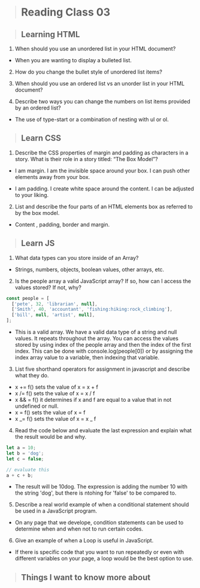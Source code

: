 > # Reading Class 03

> ## Learning HTML

1. When should you use an unordered list in your HTML document?

- When you are wanting to display a bulleted list.

2. How do you change the bullet style of unordered list items?

<!-- - You can next a <ul> element that will indent the bullet. Or use a list-style-type. -->

3. When should you use an ordered list vs an unorder list in your HTML document?

<!-- - If you list is meaningful, you should use an <ol> element. -->

4. Describe two ways you can change the numbers on list items provided by an ordered list?

- The use of type-start or a combination of nesting with ul or ol.

> ## Learn CSS

1. Describe the CSS properties of margin and padding as characters in a story. What is their role in a story titled: “The Box Model”?

- I am margin. I am the invisible space around your box. I can push other elements away from your box.

* I am padding. I create white space around the content. I can be adjusted to your liking.

2. List and describe the four parts of an HTML elements box as referred to by the box model.

- Content , padding, border and margin.

> ## Learn JS

1. What data types can you store inside of an Array?

- Strings, numbers, objects, boolean values, other arrays, etc.

2. Is the people array a valid JavaScript array? If so, how can I access the values stored? If not, why?

```js
const people = [
  ['pete', 32, 'librarian', null],
  ['Smith', 40, 'accountant', 'fishing:hiking:rock_climbing'],
  ['bill', null, 'artist', null],
];
```

- This is a valid array. We have a valid data type of a string and null values. It repeats throughout the array. You can access the values stored by using index of the people array and then the index of the first index. This can be done with console.log(people[0]) or by assigning the index array value to a variable, then indexing that variable.

3. List five shorthand operators for assignment in javascript and describe what they do.

- x += f() sets the value of x = x + f
- x /= f() sets the value of x = x / f
- x && = f() it determines if x and f are equal to a value that in not undefined or null.
- x = f() sets the value of x = f
- x _= f() sets the value of x = x _ f

4. Read the code below and evaluate the last expression and explain what the result would be and why.

```js
let a = 10;
let b = 'dog';
let c = false;

// evaluate this
a + c + b;
```

- The result will be 10dog. The expression is adding the number 10 with the string 'dog', but there is ntohing for 'false' to be compared to.

5. Describe a real world example of when a conditional statement should be used in a JavaScript program.

- On any page that we develope, condition statements can be used to determine when and when not to run certain codes.

6. Give an example of when a Loop is useful in JavaScript.

- If there is specific code that you want to run repeatedly or even with different variables on your page, a loop would be the best option to use.

> ## Things I want to know more about

